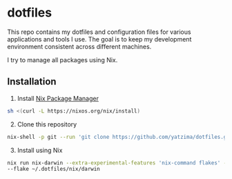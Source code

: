 # dotfiles

This repo contains my dotfiles and configuration files for various applications
and tools I use. The goal is to keep my development environment consistent
across different machines.

I try to manage all packages using Nix.

## Installation
1. Install [Nix Package Manager](https://nixos.org/download/)
```bash
sh <(curl -L https://nixos.org/nix/install)
```

2. Clone this repository
```bash
nix-shell -p git --run 'git clone https://github.com/yatzima/dotfiles.git .dotfiles'
```

3. Install using Nix
```bash
nix run nix-darwin --extra-experimental-features 'nix-command flakes' --switch
--flake ~/.dotfiles/nix/darwin

